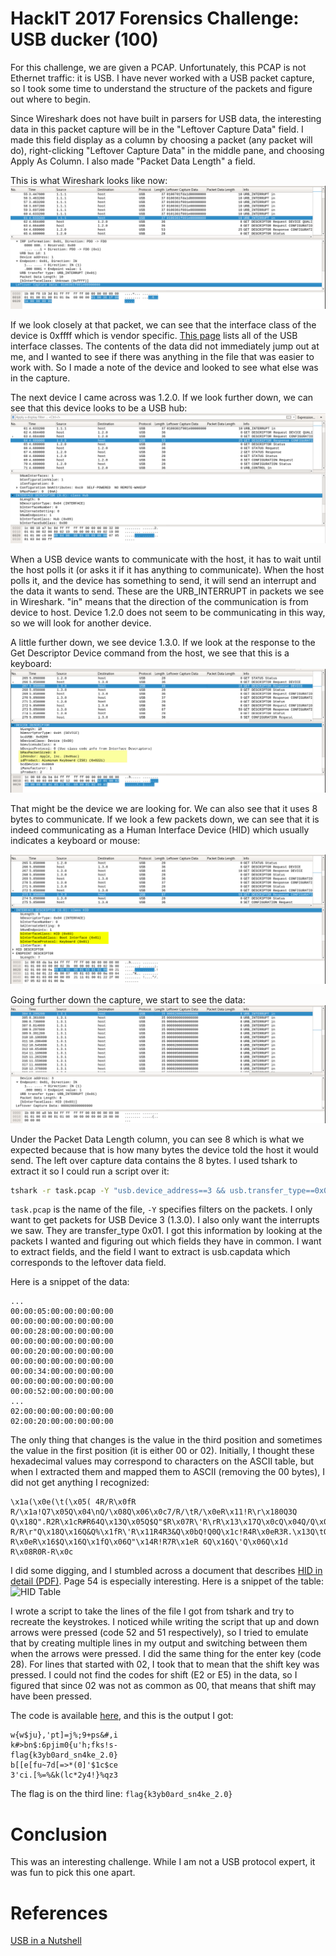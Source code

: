 # HackIT 2017 Forensics Challenge: USB ducker (100)

For this challenge, we are given a PCAP.  Unfortunately,
this PCAP is not Ethernet traffic: it is USB.  I have never worked with a USB packet capture, so I took some time to understand the structure of the packets and figure out where to begin.

Since Wireshark does not have built in parsers for USB data, the interesting data in this packet capture will be in the "Leftover Capture Data" field.  I made this field display as a column by choosing a packet (any packet will do), right-clicking "Leftover Capture Data" in the middle pane, and choosing Apply As Column.  I also made "Packet Data Length" a field.

This is what Wireshark looks like now:
![Wireshark View](https://github.com/AttackZero/ctf_writeups/blob/master/hackit_2017/forensics100/images/wireshark_column.png)

If we look closely at that packet, we can see that the interface class of the device is 0xffff which is vendor specific.  [This page](http://www.usb.org/developers/defined_class) lists all of the USB interface classes.  The contents of the data did not immediately jump out at me, and I wanted to see if there was anything in the file that was easier to work with.  So I made a note of the device and looked to see what else was in the capture.

The next device I came across was 1.2.0.  If we look further down, we can see that this device looks to be a USB hub:
![Device 2](https://github.com/AttackZero/ctf_writeups/blob/master/hackit_2017/forensics100/images/device2.png)

When a USB device wants to communicate with the host, it has to wait until the host polls it (or asks it if it has anything to communicate).  When the host polls it, and the device has something to send, it will send an interrupt and the data it wants to send.  These are the URB_INTERRUPT in packets we see in Wireshark.  "in" means that the direction of the communication is from device to host.  Device 1.2.0 does not seem to be communicating in this way, so we will look for another device.

A little further down, we see device 1.3.0.  If we look at the response to the Get Descriptor Device command from the host, we see that this is a keyboard:
![Device 3](https://github.com/AttackZero/ctf_writeups/blob/master/hackit_2017/forensics100/images/keyboard1.png)

That might be the device we are looking for.  We can also see that it uses 8 bytes to communicate.  If we look a few packets down, we can see that it is indeed communicating as a Human Interface Device (HID) which usually indicates a keyboard or mouse:

![Device 3 HID](https://github.com/AttackZero/ctf_writeups/blob/master/hackit_2017/forensics100/images/keyboard_hid.png)

Going further down the capture, we start to see the data:
![Device 3 Data](https://github.com/AttackZero/ctf_writeups/blob/master/hackit_2017/forensics100/images/keyboard_data.png)

Under the Packet Data Length column, you can see 8 which is what we expected because that is how many bytes the device told the host it would send.  The left over capture data contains the 8 bytes.  I used tshark to extract it so I could run a script over it:

```bash
tshark -r task.pcap -Y "usb.device_address==3 && usb.transfer_type==0x01" -T fields -e usb.capdata > dev3.txt
```

```task.pcap``` is the name of the file, ```-Y``` specifies filters on the packets.  I only want to get packets for USB Device 3 (1.3.0).  I also only want the interrupts we saw.  They are transfer_type 0x01.  I got this information by looking at the packets I wanted and figuring out which fields they have in common.  I want to extract fields, and the field I want to extract is usb.capdata which corresponds to the leftover data field.

Here is a snippet of the data:
```
...
00:00:05:00:00:00:00:00
00:00:00:00:00:00:00:00
00:00:28:00:00:00:00:00
00:00:00:00:00:00:00:00
00:00:20:00:00:00:00:00
00:00:00:00:00:00:00:00
00:00:34:00:00:00:00:00
00:00:00:00:00:00:00:00
00:00:52:00:00:00:00:00
...
02:00:00:00:00:00:00:00
02:00:20:00:00:00:00:00
```

The only thing that changes is the value in the third position and sometimes the value in the first position (it is either 00 or 02).  Initially, I thought these hexadecimal values may correspond to characters on the ASCII table, but when I extracted them and mapped them to ASCII (removing the 00 bytes), I did not get anything I recognized:
```
\x1a(\x0e(\t(\x05( 4R/R\x0fR R/\x1a!Q7\x05Q\x04\nQ/\x08Q\x06\x0c7/R/\tR/\x0eR\x11!R\r\x180Q3Q Q\x18Q".R2R\x1cR#R64Q\x13Q\x05Q$Q"$R\x07R\'R\rR\x13\x17Q\x0cQ\x04Q/Q\x0e&R.R\x15R\x10R0.Q\'Q\x07Q7Q\x0f\x06R%R-R/R\r"Q\x18Q\x16Q&Q%\x1fR\'R\x11R4R3&Q\x0bQ!Q0Q\x1c!R4R\x0eR3R.\x13Q\tQ\x08Q!Q\x1e0R\x1eR-R\x0eR\x16$Q\x16Q\x1fQ\x06Q"\x14R!R7R\x1eR 6Q\x16Q\'Q\x06Q\x1d R\x08R0R-R\x0c
```
I did some digging, and I stumbled across a document that describes [HID in detail (PDF)](http://www.usb.org/developers/hidpage/Hut1_12v2.pdf).  Page 54 is especially interesting.  Here is a snippet of the table:
![HID Table](https://github.com/AttackZero/ctf_writeups/blob/master/hackit_2017/forensics100/images/hid_table.png)

I wrote a script to take the lines of the file I got from tshark and try to recreate the keystrokes.  I noticed while writing the script that up and down arrows were pressed (code 52 and 51 respectively), so I tried to emulate that by creating multiple lines in my output and switching between them when the arrows were pressed.  I did the same thing for the enter key (code 28).  For lines that started with 02, I took that to mean that the shift key was pressed.  I could not find the codes for shift (E2 or E5) in the data, so I figured that since 02 was not as common as 00, that means that shift may have been pressed.

The code is available [here](https://github.com/AttackZero/ctf_writeups/blob/master/hackit_2017/forensics100/code/keymapper.py), and this is the output I got:

```
w{w$ju},'pt]=j%;9+ps&#,i
k#>bn$:6pjim0{u'h;fks!s-
flag{k3yb0ard_sn4ke_2.0}
b[[e[fu~7d[=>*(0]'$1c$ce
3'ci.[%=%&k(lc*2y4!}%qz3
```

The flag is on the third line: ```flag{k3yb0ard_sn4ke_2.0}```

# Conclusion
This was an interesting challenge.  While I am not a USB protocol expert, it was fun to pick this one apart.

# References
[USB in a Nutshell](http://www.beyondlogic.org/usbnutshell/usb4.shtml#Interrupt)
